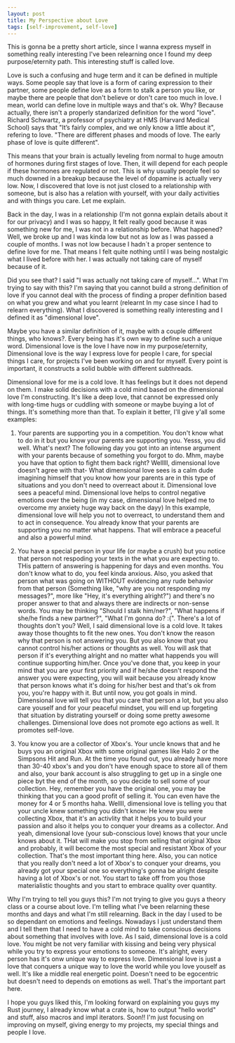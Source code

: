 ```yaml
---
layout: post
title: My Perspective about Love
tags: [self-improvement, self-love]
---
```


This is gonna be a pretty short article, since I wanna express myself in something really interesting I've been relearning once I found my deep purpose/eternity path. This interesting stuff is 
called love.

Love is such a confusing and huge term and it can be defined in multiple ways. Some people say that love is a form of caring expression to their partner, some people define love as a form to stalk a 
person you like, or maybe there are people that don't believe or don't care too much in love. I mean, world can define love in multiple ways and that's ok. Why? Because actually, there isn't a 
properly standarized definition for the word "love". Richard Schwartz, a professor of psychiatry at HMS (Harvard Medical School) says that "It’s fairly complex, and we only know a little about it", refering to love.
"There are different phases and moods of love. The early phase of love is quite different". 

This means that your brain is actually leveling from normal to huge amoutn of hormones during first stages of love. Then, it will depend for each people if these hormones are regulated or not. This is why usually people
feel so much downed in a breakup because the level of dopamine is actually very low. Now, I discovered that love is not just closed to a relationship with someone, but is also has a relation with yourself, with your daily activities
and with things you care. Let me explain.

Back in the day, I was in a relationship (I'm not gonna explain details about it for our privacy) and I was so happy, It felt really good because it was something new for me, I was not in a relationship before. 
What happened? Well, we broke up and I was kinda low but not as low as I was passed a couple of months. I was not low because I hadn´t a proper sentence to define love for me. That means I felt quite nothing until I was being
nostalgic what I lived before with her. I was actually not taking care of myself because of it. 

Did you see that? I said "I was actually not taking care of myself...". What I'm trying to say with this? I'm saying that you cannot build a strong definition of love if you cannot deal with the process of finding a proper definition based 
on what you grew and what you learnt (relearnt In my case since I had to relearn everything). What I discovered is something really interesting and I defined it as "dimensional love". 

Maybe you have a similar definition of it, maybe with a couple different things, who knows?. Every being has it's own way to define such a unique word. Dimensional love is the love I have now in my purpose/eternity, Dimensional love
is the way I express love for people I care, for special things I care, for projects I've been working on and for myself. Every point is important, it constructs a solid bubble with different subthreads. 

Dimensional love for me is a cold love. It has feelings but it does not depend on them. I make solid decisions with a cold mind based on the dimensional love I'm constructing. It's like a deep love, that cannot be expressed only with long-time hugs 
or cuddling with someone or maybe buying a lot of things. It's something more than that. To explain it better, I'll give y'all some examples:

1. Your parents are supporting you in a competition. You don't know what to do in it but you know your parents are supporting you. Yesss, you did well. What's next? The following day you got into an intense argument with your 
parents because of something you forgot to do. Mhm, maybe you have that option to fight them back right? Welllll, dimensional love doesn't agree with that- What dimensional love sees is a calm dude imagining himself that you know how your
parents are in this type of situations and you don't need to overreact about it. Dimensional love sees a peaceful mind. Dimensional love helps to control negative emotions over the being (in my case, dimensional love helped me to overcome my anxiety huge way back on the dayy)
In this example, dimensional love will help you not to overreact, to understand them and to act in consequence. You already know that your parents are supporting you no matter what happens. That will embrace a peaceful and also a powerful mind. 

2. You have a special person in your life (or maybe a crush) but you notice that person not respoding your texts in the what you are expecting to. THis pattern of answering is happening for days and even months. You don't know what to do, you feel kinda anxious. Also, you asked that person what 
was going on WITHOUT evidencing any rude behavior from that person (Something like, "why are you not responding my messages?", more like "Hey, it's everything alright?") and there's no proper answer to that and always there are indirects or non-sense words. 
You may be thinking "Should I stalk him/ner?", "What happens if she/he finds a new partner?", "What I'm gonna do? :(". There's a lot of thoughts don't you? Well, I said dimensional love is a cold love. It takes away those thoughts to fit the new ones. You don't know the reason why that person is not
answering you. But you also know that you cannot control his/her actions or thoughts as well. You will ask that person if it's everything alright and no matter what happends you will continue supporting him/her. Once you've done that, you keep in your
mind that you are your first priority and if he/she doesn't respond the answer you were expecting, you will wait because you already know that person knows what it's doing for his/her best and that's ok from you, you're happy with it. But until now, you got goals in mind. Dimensional love will tell you that you care that person a lot, but you also care youself and for your peaceful mindset, you will end up forgeting that situation
by distrating yourself or doing some pretty awesome challenges. Dimensional love does not promote ego actions as well. It promotes self-love. 

3. You know you are a collector of Xbox's. Your uncle knows that and he buys you an original Xbox with some original games like Halo 2 or the Simpsons Hit and Run. At the time you found out, you already have more than 30-40 xbox's and you don't have enough space to 
store all of them and also, your bank account is also struggling to get up in a single one piece byt the end of the month, so you decide to sell some of your collection. Hey, remember you have the original one, you may be thinking that you can a good profit of selling it.
You can even have the money for 4 or 5 months haha. Wellll, dimensional love is telling you that your uncle knew something you didn't know: He knew you were collecting Xbox, that it's an activlity that it helps you to build your passion and also it helps you to conquer your dreams as a collector. And yeah, dimensional
love (your sub-conscious love) knows that your uncle knows about it. THat will make you stop from selling that original Xbox and probably, it will become the most special and resistant Xbox of your collection. That's the most important thing here. Also, you can notice that you really don't need a lot of Xbox's to conquer
your dreams, you already got your special one so everything's gonna be alright despite having a lot of Xbox's or not. You start to take off from you those materialistic thoughts and you start to embrace quality over quantity.

Why I'm trying to tell you guys this? I'm not trying to give you guys a theory class or a course about love. I'm telling what I've been relarning these months and days and what I'm still relearning. Back in the day I used to be so dependant on emotions and feelings. Nowadays I just understand
them and I tell them that I need to have a cold mind to take conscious decisions about something that involves with love. As I said, dimensional love is a cold love. You might be not very familiar with kissing and being very physical while you try to express your emotions to someone. It's alright, 
every person has it's onw unique way to express love. Dimensional love is just a love that conquers a unique way to love the world while you love youself as well. It's like a middle real energetic point. Doesn't need to be egocentric but doesn't need to depends on emotions as well. That's the important part here. 

I hope you guys liked this, I'm looking forward on explaining you guys my Rust journey, I already know what a crate is, how to output "hello world" and stuff, also macros and impl iterators. Soon!! I'm just focusing on improving on myself, giving energy to my projects, my special things and people I love.


